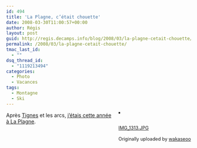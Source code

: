 ```yaml
---
id: 494
title: 'La Plagne, c’était chouette'
date: 2008-03-30T11:00:57+00:00
author: Régis
layout: post
guid: http://regis.decamps.info/blog/2008/03/la-plagne-cetait-chouette/
permalink: /2008/03/la-plagne-cetait-chouette/
tmac_last_id:
  - ""
dsq_thread_id:
  - "1119213494"
categories:
  - Photo
  - Vacances
tags:
  - Montagne
  - Ski
---
```

<div style="float: right; margin-left: 10px; margin-bottom: 10px;">
  <a href="http://www.flickr.com/photos/wakaseoo/2372801841/" title="photo sharing"><img src="http://farm4.static.flickr.com/3166/2372801841_bc9990e3c4_m.jpg" alt="" style="border: solid 2px #000000;" /></a><br /> <br /> <span style="font-size: 0.9em; margin-top: 0px;"><br /> <a href="http://www.flickr.com/photos/wakaseoo/2372801841/">IMG_1313.JPG</a><br /> <br /> Originally uploaded by <a href="http://www.flickr.com/people/wakaseoo/">wakaseoo</a><br /> </span>
</div>

Après [Tignes](http://regis.decamps.info/blog/2006/01/skiera-bien-qui-skiera-le-dernier/) et les arcs, [j’étais cette année à La Plagne](http://regis.decamps.info/blog/2008/03/la-montagne-ca-vous-gagne/).
  
<br clear="all" />
